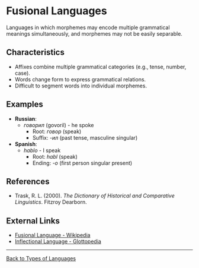 # Fusional Languages

Languages in which morphemes may encode multiple grammatical meanings simultaneously, and morphemes may not be easily separable.

## Characteristics

- Affixes combine multiple grammatical categories (e.g., tense, number, case).
- Words change form to express grammatical relations.
- Difficult to segment words into individual morphemes.

## Examples

- **Russian**:
  - *говорил* (govoril) - he spoke
    - Root: *говор* (speak)
    - Suffix: *-ил* (past tense, masculine singular)
- **Spanish**:
  - *hablo* - I speak
    - Root: *habl* (speak)
    - Ending: *-o* (first person singular present)

## References

- Trask, R. L. (2000). *The Dictionary of Historical and Comparative Linguistics*. Fitzroy Dearborn.

## External Links

- [Fusional Language - Wikipedia](https://en.wikipedia.org/wiki/Fusional_language)
- [Inflectional Language - Glottopedia](http://www.glottopedia.org/index.php/Inflectional_language)

---

[Back to Types of Languages](README.md)
